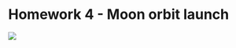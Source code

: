 # Homework 4 - Moon orbit launch

![](https://upload.wikimedia.org/wikipedia/commons/f/fa/Circumlunar-free-return-trajectory.png)

